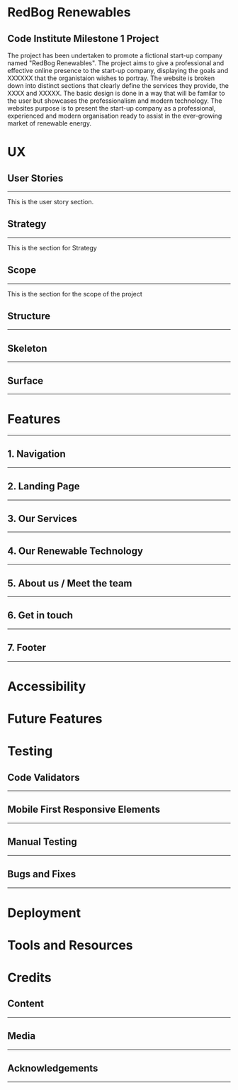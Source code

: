 # RedBog Renewables
## Code Institute Milestone 1 Project
The project has been undertaken to promote a fictional start-up company named "RedBog Renewables". 
The project aims to give a professional and effective online presence to the start-up company, 
displaying the goals and XXXXXX that the organistaion wishes to portray. The website is broken down into distinct
sections that clearly define the services they provide, the XXXX and XXXXX. The basic design is done in a way
that will be familar to the user but showcases the professionalism and modern technology. 
The websites purpose is to present the start-up company as a professional, experienced and modern organisation 
ready to assist in the ever-growing market of renewable energy. 

# UX
## User Stories
----------------
This is the user story section.
## Strategy
----------------
This is the section for Strategy
## Scope 
----------------
This is the section for the scope of the project
## Structure
----------------
## Skeleton 
----------------
## Surface 
----------------
# Features 
----------------
## 1. Navigation
----------------
## 2. Landing Page
----------------
## 3. Our Services
---------------
## 4. Our Renewable Technology
---------------
## 5. About us / Meet the team
---------------
## 6. Get in touch 
---------------
## 7. Footer 
---------------
# Accessibility

# Future Features

# Testing 
## Code Validators 
---------------
## Mobile First Responsive Elements 
--------------
## Manual Testing
--------------
## Bugs and Fixes 
--------------
# Deployment 

# Tools and Resources 

# Credits 
## Content
--------------
## Media 
--------------
## Acknowledgements
--------------